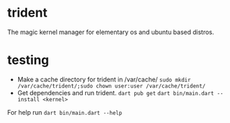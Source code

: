 # trident
The magic kernel manager for elementary os and ubuntu based distros.

# testing

- Make a cache directory for trident in /var/cache/
```sudo mkdir /var/cache/trident/;sudo chown user:user /var/cache/trident/```
- Get dependencies and run trident.
```dart pub get```
```dart bin/main.dart --install <kernel>```


For help run `dart bin/main.dart --help`